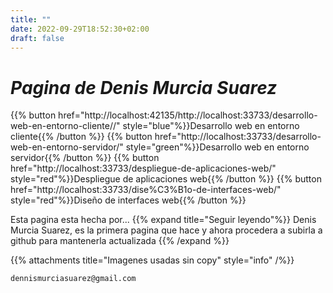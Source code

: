 ```yaml
---
title: ""
date: 2022-09-29T18:52:30+02:00
draft: false
---
```


# **_Pagina de Denis Murcia Suarez_**


{{% button href="http://localhost:42135/http://localhost:33733/desarrollo-web-en-entorno-cliente//" style="blue"%}}Desarrollo web en entorno cliente{{% /button %}}
{{% button href="http://localhost:33733/desarrollo-web-en-entorno-servidor/" style="green"%}}Desarrollo web en entorno servidor{{% /button %}}
{{% button href="http://localhost:33733/despliegue-de-aplicaciones-web/" style="red"%}}Despliegue de aplicaciones web{{% /button %}}
{{% button href="http://localhost:33733/dise%C3%B1o-de-interfaces-web/" style="red"%}}Diseño de interfaces web{{% /button %}}

Esta pagina esta hecha por... {{% expand title="Seguir leyendo"%}}
Denis Murcia Suarez, es la primera pagina que hace y ahora procedera a subirla a github para mantenerla actualizada {{% /expand %}}

{{% attachments title="Imagenes usadas sin copy" style="info" /%}}
```shell
dennismurciasuarez@gmail.com
```